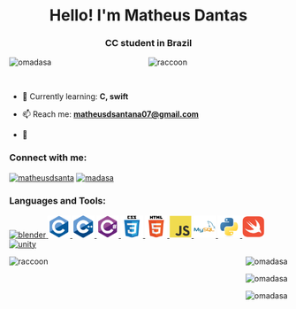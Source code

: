<h1 align="center">Hello! I'm Matheus Dantas</h1>
<h3 align="center">CC student in Brazil</h3>
<img align="right" alt="raccoon" width="50%" src="https://i.pinimg.com/originals/d8/2d/04/d82d044b16868d547be4cac54533a2d7.jpg">

<p align="left"> <img src="https://komarev.com/ghpvc/?username=omadasa&label=Profile%20views&color=0e75b6&style=flat" alt="omadasa" /> </p>

<p align="left"> <a href="https://twitter.com/" target="blank"><img src="https://img.shields.io/twitter/follow/?logo=twitter&style=for-the-badge" alt="" /></a> </p>

- 🌱 Currently learning: **C, swift**

- 📫 Reach me: **matheusdsantana07@gmail.com**

- 🦝

<h3 align="left">Connect with me:</h3>
<p align="left">
<a href="https://instagram.com/matheusdsanta" target="blank"><img align="center" src="https://raw.githubusercontent.com/rahuldkjain/github-profile-readme-generator/master/src/images/icons/Social/instagram.svg" alt="matheusdsanta" height="30" width="40" /></a>
<a href="https://www.leetcode.com/madasa" target="blank"><img align="center" src="https://raw.githubusercontent.com/rahuldkjain/github-profile-readme-generator/master/src/images/icons/Social/leet-code.svg" alt="madasa" height="30" width="40" /></a>
</p>

<h3 align="left">Languages and Tools:</h3>
<p align="left"> <a href="https://www.blender.org/" target="_blank" rel="noreferrer"> <img src="https://download.blender.org/branding/community/blender_community_badge_white.svg" alt="blender" width="40" height="40"/> </a> <a href="https://www.cprogramming.com/" target="_blank" rel="noreferrer"> <img src="https://raw.githubusercontent.com/devicons/devicon/master/icons/c/c-original.svg" alt="c" width="40" height="40"/> </a> <a href="https://www.w3schools.com/cpp/" target="_blank" rel="noreferrer"> <img src="https://raw.githubusercontent.com/devicons/devicon/master/icons/cplusplus/cplusplus-original.svg" alt="cplusplus" width="40" height="40"/> </a> <a href="https://www.w3schools.com/cs/" target="_blank" rel="noreferrer"> <img src="https://raw.githubusercontent.com/devicons/devicon/master/icons/csharp/csharp-original.svg" alt="csharp" width="40" height="40"/> </a> <a href="https://www.w3schools.com/css/" target="_blank" rel="noreferrer"> <img src="https://raw.githubusercontent.com/devicons/devicon/master/icons/css3/css3-original-wordmark.svg" alt="css3" width="40" height="40"/> </a> <a href="https://www.w3.org/html/" target="_blank" rel="noreferrer"> <img src="https://raw.githubusercontent.com/devicons/devicon/master/icons/html5/html5-original-wordmark.svg" alt="html5" width="40" height="40"/> </a> <a href="https://developer.mozilla.org/en-US/docs/Web/JavaScript" target="_blank" rel="noreferrer"> <img src="https://raw.githubusercontent.com/devicons/devicon/master/icons/javascript/javascript-original.svg" alt="javascript" width="40" height="40"/> </a> <a href="https://www.mysql.com/" target="_blank" rel="noreferrer"> <img src="https://raw.githubusercontent.com/devicons/devicon/master/icons/mysql/mysql-original-wordmark.svg" alt="mysql" width="40" height="40"/> </a> <a href="https://www.python.org" target="_blank" rel="noreferrer"> <img src="https://raw.githubusercontent.com/devicons/devicon/master/icons/python/python-original.svg" alt="python" width="40" height="40"/> </a> <a href="https://developer.apple.com/swift/" target="_blank" rel="noreferrer"> <img src="https://raw.githubusercontent.com/devicons/devicon/master/icons/swift/swift-original.svg" alt="swift" width="40" height="40"/> </a> <a href="https://unity.com/" target="_blank" rel="noreferrer"> <img src="https://www.vectorlogo.zone/logos/unity3d/unity3d-icon.svg" alt="unity" width="40" height="40"/> </a> </p>

<img align="left" width="42%" alt="raccoon"  src="https://media.tenor.com/ZLcZruMjz24AAAAd/raccoon-bread.gif">
<div align = "right"> 
  <p><img width="50%" src="https://github-readme-stats.vercel.app/api/top-langs?username=omadasa&show_icons=true&locale=en&layout=compact" alt="omadasa" /></p>
  
  <p><img width="50%" src="https://github-readme-stats.vercel.app/api?username=omadasa&show_icons=true&locale=en" alt="omadasa" /></p>
  
  <p><img width="50%" src="https://github-readme-streak-stats.herokuapp.com/?user=omadasa&" alt="omadasa" /></p>
</div>


